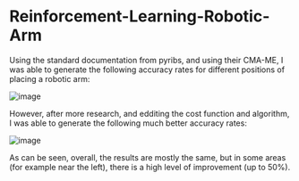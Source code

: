 # Reinforcement-Learning-Robotic-Arm

Using the standard documentation from pyribs, and using their CMA-ME, I was able to generate the following accuracy rates for different positions of placing a robotic arm:

![image](https://user-images.githubusercontent.com/58674441/114315865-ce8c6e80-9ab5-11eb-97a0-c2fd26012905.png)

However, after more research, and edditing the cost function and algorithm, I was able to generate the following much better accuracy rates:

![image](https://user-images.githubusercontent.com/58674441/114315889-e6fc8900-9ab5-11eb-9427-0cc4e405cd55.png)

As can be seen, overall, the results are mostly the same, but in some areas (for example near the left), there is a high level of improvement (up to 50%).
